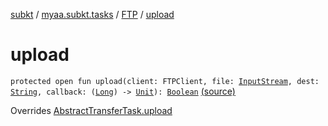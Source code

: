 [subkt](../../index.md) / [myaa.subkt.tasks](../index.md) / [FTP](index.md) / [upload](./upload.md)

# upload

`protected open fun upload(client: FTPClient, file: `[`InputStream`](https://docs.oracle.com/javase/9/docs/api/java/io/InputStream.html)`, dest: `[`String`](https://kotlinlang.org/api/latest/jvm/stdlib/kotlin/-string/index.html)`, callback: (`[`Long`](https://kotlinlang.org/api/latest/jvm/stdlib/kotlin/-long/index.html)`) -> `[`Unit`](https://kotlinlang.org/api/latest/jvm/stdlib/kotlin/-unit/index.html)`): `[`Boolean`](https://kotlinlang.org/api/latest/jvm/stdlib/kotlin/-boolean/index.html) [(source)](https://github.com/Myaamori/SubKt/blob/0.1.7/src/main/kotlin/myaa/subkt/tasks/tasks.kt#L1822)

Overrides [AbstractTransferTask.upload](../-abstract-transfer-task/upload.md)

